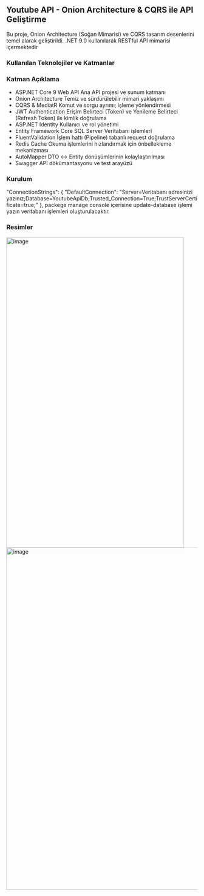## Youtube API - Onion Architecture & CQRS ile API Geliştirme

Bu proje,  Onion Architecture (Soğan Mimarisi) ve CQRS  tasarım desenlerini temel alarak geliştirildi. .NET 9.0 kullanılarak  RESTful API mimarisi içermektedir

### Kullanılan Teknolojiler ve Katmanlar

### Katman	                                            Açıklama
- ASP.NET Core 9 Web API              	Ana API projesi ve sunum katmanı
- Onion Architecture	                  Temiz ve sürdürülebilir mimari yaklaşımı
- CQRS & MediatR	                      Komut ve sorgu ayrımı; işleme yönlendirmesi
- JWT Authentication	                  Erişim Belirteci (Token) ve Yenileme Belirteci (Refresh Token) ile kimlik doğrulama
- ASP.NET Identity	                    Kullanıcı ve rol yönetimi
- Entity Framework Core	SQL Server      Veritabanı işlemleri
- FluentValidation	                    İşlem hattı (Pipeline) tabanlı request doğrulama
- Redis Cache	                          Okuma işlemlerini hızlandırmak için önbellekleme mekanizması
- AutoMapper	                          DTO ↔ Entity dönüşümlerinin kolaylaştırılması
- Swagger	API                           dökümantasyonu ve test arayüzü

### Kurulum
"ConnectionStrings": {
  "DefaultConnection": "Server=Veritabanı adresinizi yazınız;Database=YoutubeApiDb;Trusted_Connection=True;TrustServerCertificate=true;"
},
packege manage console içerisine
update-database işlemi yazın veritabanı işlemleri oluşturulacaktır.

### Resimler 
<img width="468" height="818" alt="image" src="https://github.com/user-attachments/assets/53270e46-fbad-4f5c-bc10-bf0b5ca2df1e" />
<img width="1920" height="902" alt="image" src="https://github.com/user-attachments/assets/c6bbfa1d-19ed-44f6-96a6-b7c0e55c8a05" />


